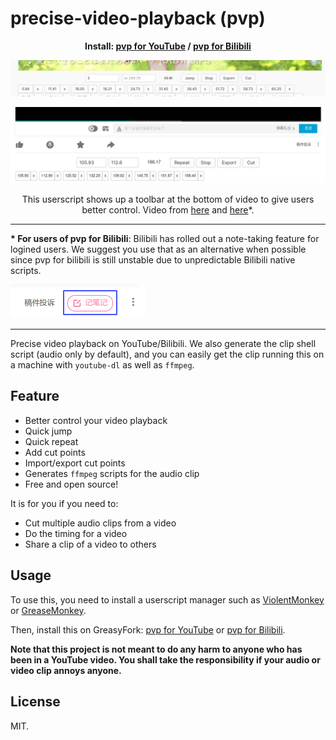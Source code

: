 # precise-video-playback (pvp)

<p align="center">
  <b>Install: <a href="https://greasyfork.org/en/scripts/400569-precise-video-playback-youtube">pvp for YouTube</a> / <a href="https://greasyfork.org/zh-CN/scripts/406195-precise-video-playback-bilibili">pvp for Bilibili</a></b>
</p>

![Example on YouTube](example-y.png)

![Example on Bilibili](example-b.png)

<p align="center">
  This userscript shows up a toolbar at the bottom of video to give users better control. Video from <a href="https://www.youtube.com/watch?v=ImSW1g02FUk">here</a> and <a href="https://www.bilibili.com/video/av69216443">here</a>*. <br>
</p>

---

**\* For users of pvp for Bilibili**: Bilibili has rolled out a note-taking feature for logined users. We suggest you use that as an alternative when possible since pvp for bilibili is still unstable due to unpredictable Bilibili native scripts.

![Example on YouTube](example-bilibili-notes.png)

---

Precise video playback on YouTube/Bilibili. We also generate the clip shell script (audio only by default), and you can easily get the clip running this on a machine with `youtube-dl` as well as `ffmpeg`.

## Feature

- Better control your video playback
- Quick jump
- Quick repeat
- Add cut points
- Import/export cut points
- Generates `ffmpeg` scripts for the audio clip
- Free and open source!

It is for you if you need to:

- Cut multiple audio clips from a video
- Do the timing for a video
- Share a clip of a video to others

## Usage

To use this, you need to install a userscript manager such as [ViolentMonkey](https://violentmonkey.github.io/) or [GreaseMonkey](https://www.greasespot.net/).

Then, install this on GreasyFork: [pvp for YouTube](https://greasyfork.org/en/scripts/400569-precise-video-playback-youtube) or [pvp for Bilibili](https://greasyfork.org/zh-CN/scripts/406195-precise-video-playback-bilibili).

**Note that this project is not meant to do any harm to anyone who has been in a YouTube video. You shall take the responsibility if your audio or video clip annoys anyone.**

## License

MIT.

